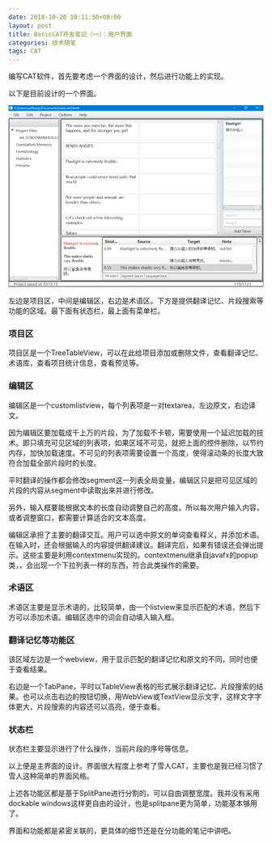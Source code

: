 ```yaml
---
date: 2018-10-20 10:11:50+08:00
layout: post
title: BasicCAT开发笔记（一）：用户界面
categories: 技术随笔
tags: CAT
---
```


编写CAT软件，首先要考虑一个界面的设计，然后进行功能上的实现。

以下是目前设计的一个界面。

![](https://github.com/xulihang/xulihang.github.io/raw/master/album/basiccat/main.png)

左边是项目区，中间是编辑区，右边是术语区。下方是提供翻译记忆、片段搜索等功能的区域。最下面有状态栏，最上面有菜单栏。

### 项目区

项目区是一个TreeTableView，可以在此给项目添加或删除文件，查看翻译记忆、术语库，查看项目统计信息，查看预览等。

### 编辑区

编辑区是一个customlistview，每个列表项是一对textarea，左边原文，右边译文。

因为编辑区要加载成千上万的片段，为了加载不卡顿，需要使用一个延迟加载的技术。即只填充可见区域的列表项，如果区域不可见，就把上面的控件删除，以节约内存，加快加载速度。不可见的列表项需要设置一个高度，使得滚动条的长度大致符合加载全部片段时的长度。

平时翻译的操作都会修改segment这一列表全局变量，编辑区只是把可见区域的片段的内容从segment中读取出来并进行修改。

另外，输入框要能根据文本的长度自动调整自己的高度。所以每次用户输入内容，或者调整窗口，都需要计算适合的文本高度。

编辑区承担了主要的翻译交互。用户可以选中原文的单词查看释义，并添加术语。在输入时，还会根据输入的内容提供翻译建议。翻译完后，如果有错误还会弹出提示。这些主要是利用contextmenu实现的。contextmenu继承自javafx的popup类，，会出现一个下拉列表一样的东西，符合此类操作的需要。

### 术语区

术语区主要是显示术语的，比较简单，由一个listview来显示匹配的术语，然后下方可以添加术语。编辑区选中的词会自动填入输入框。

### 翻译记忆等功能区

该区域左边是一个webview，用于显示匹配的翻译记忆和原文的不同，同时也便于查看结果。

右边是一个TabPane，平时以TableView表格的形式展示翻译记忆、片段搜索的结果。也可以点击右边的按钮切换，用WebView或TextView显示文字，这样文字字体更大，片段搜索的内容还可以高亮，便于查看。

### 状态栏

状态栏主要显示进行了什么操作，当前片段的序号等信息。

以上便是主界面的设计。界面很大程度上参考了雪人CAT，主要也是我已经习惯了雪人这种简单的界面风格。

上述各功能区都是基于SplitPane进行分割的，可以自由调整宽度。我并没有采用dockable windows这样更自由的设计，也是splitpane更为简单，功能基本够用了。

界面和功能都是紧密关联的，更具体的细节还是在分功能的笔记中讲吧。





